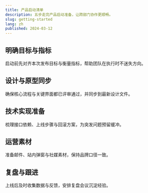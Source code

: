 ```yaml
---
title: 产品启动清单
description: 五步走完产品启动准备，让跨部门协作更顺畅。
slug: getting-started
lang: zh
published: 2024-03-12
---
```


## 明确目标与指标

启动前先对齐本次发布目标与衡量指标，帮助团队在执行时不迷失方向。

## 设计与原型同步

确保核心流程与关键界面都已评审通过，并同步到最新设计文件。

## 技术实现准备

梳理接口依赖、上线步骤与回滚方案，为突发问题预留缓冲。

## 运营素材

准备邮件、站内弹窗与社媒素材，保持品牌口径一致。

## 复盘与跟进

上线后及时收集数据与反馈，安排复盘会议沉淀经验。
